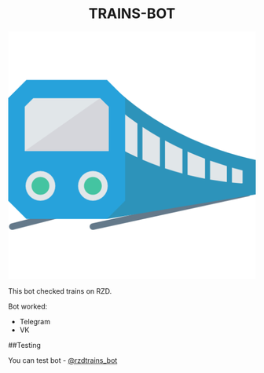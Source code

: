 <div align="center">

# **TRAINS-BOT**



![Альтернативный текст](/assets/train.png "Trains-bot")

</div>

This bot checked trains on RZD.

Bot worked:
+ Telegram
+ VK

##Testing

You can test bot - [@rzdtrains_bot](@rzdtrains_bot")
